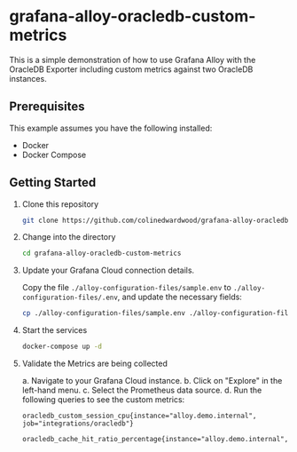 # grafana-alloy-oracledb-custom-metrics

This is a simple demonstration of how to use Grafana Alloy with the OracleDB Exporter including custom metrics against two OracleDB instances.

## Prerequisites

This example assumes you have the following installed:

- Docker
- Docker Compose

## Getting Started

1. Clone this repository

    ```bash
    git clone https://github.com/colinedwardwood/grafana-alloy-oracledb-custom-metrics.git
    ```

2. Change into the directory

    ```bash
    cd grafana-alloy-oracledb-custom-metrics
    ```

3. Update your Grafana Cloud connection details.

    Copy the file `./alloy-configuration-files/sample.env` to `./alloy-configuration-files/.env`, and update the necessary fields:

    ```bash
    cp ./alloy-configuration-files/sample.env ./alloy-configuration-files/.env
    ```

4. Start the services

    ```bash
    docker-compose up -d
    ```

5. Validate the Metrics are being collected

    a. Navigate to your Grafana Cloud instance.
    b. Click on "Explore" in the left-hand menu.
    c. Select the Prometheus data source.
    d. Run the following queries to see the custom metrics:

    ```promql
    oracledb_custom_session_cpu{instance="alloy.demo.internal", job="integrations/oracledb"}
    ```

    ```promql
    oracledb_cache_hit_ratio_percentage{instance="alloy.demo.internal",job="integrations/oracledb"}
    ```
